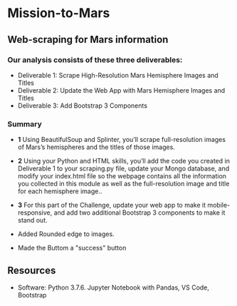 # Mission-to-Mars

## Web-scraping for Mars information

### Our analysis consists of these three deliverables:

  - Deliverable 1: Scrape High-Resolution Mars Hemisphere Images and Titles
  - Deliverable 2: Update the Web App with Mars Hemisphere Images and Titles
  - Deliverable 3: Add Bootstrap 3 Components
  
### Summary
- **1** Using BeautifulSoup and Splinter, you’ll scrape full-resolution images of Mars’s hemispheres and the titles of those images.

- **2** Using your Python and HTML skills, you’ll add the code you created in Deliverable 1 to your scraping.py file, update your Mongo database, and modify your index.html file so the webpage contains all the information you collected in this module as well as the full-resolution image and title for each hemisphere image.. 

- **3** For this part of the Challenge, update your web app to make it mobile-responsive, and add two additional Bootstrap 3 components to make it stand out.
- Added Rounded edge to images. 
- Made the Buttom a "success" button


## Resources
- Software: Python 3.7.6. Jupyter Notebook with Pandas, VS Code, Bootstrap
